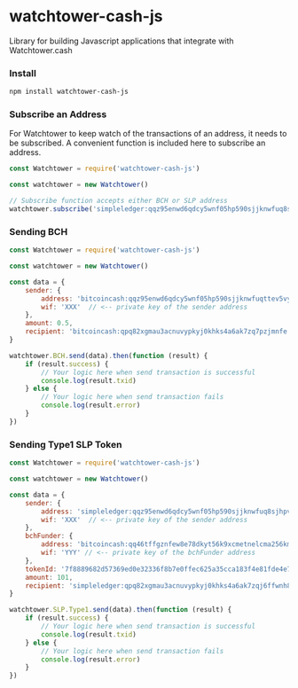 # watchtower-cash-js

Library for building Javascript applications that integrate with Watchtower.cash

### Install
```bash
npm install watchtower-cash-js
```

### Subscribe an Address
For Watchtower to keep watch of the transactions of an address, it needs to be subscribed. A convenient function is included here to subscribe an address.
```javascript
const Watchtower = require('watchtower-cash-js')

const watchtower = new Watchtower()

// Subscribe function accepts either BCH or SLP address
watchtower.subscribe('simpleledger:qqz95enwd6qdcy5wnf05hp590sjjknwfuq8sjhpv6x')
```

### Sending BCH
```javascript
const Watchtower = require('watchtower-cash-js')

const watchtower = new Watchtower()

const data = {
    sender: {
        address: 'bitcoincash:qqz95enwd6qdcy5wnf05hp590sjjknwfuqttev5vyc',
        wif: 'XXX'  // <-- private key of the sender address
    },
    amount: 0.5,
    recipient: 'bitcoincash:qpq82xgmau3acnuvypkyj0khks4a6ak7zq7pzjmnfe'
}

watchtower.BCH.send(data).then(function (result) {
    if (result.success) {
        // Your logic here when send transaction is successful
        console.log(result.txid)
    } else {
        // Your logic here when send transaction fails
        console.log(result.error)
    }
})
```

### Sending Type1 SLP Token
```javascript
const Watchtower = require('watchtower-cash-js')

const watchtower = new Watchtower()

const data = {
    sender: {
        address: 'simpleledger:qqz95enwd6qdcy5wnf05hp590sjjknwfuq8sjhpv6x',
        wif: 'XXX'  // <-- private key of the sender address
    },
    bchFunder: {
        address: 'bitcoincash:qq46tffgznfew8e78dkyt56k9xcmetnelcma256km7',
        wif: 'YYY' // <-- private key of the bchFunder address
    },
    tokenId: '7f8889682d57369ed0e32336f8b7e0ffec625a35cca183f4e81fde4e71a538a1',
    amount: 101,
    recipient: 'simpleledger:qpq82xgmau3acnuvypkyj0khks4a6ak7zqj6ffwnh8'
}

watchtower.SLP.Type1.send(data).then(function (result) {
    if (result.success) {
        // Your logic here when send transaction is successful
        console.log(result.txid)
    } else {
        // Your logic here when send transaction fails
        console.log(result.error)
    }
})
```
